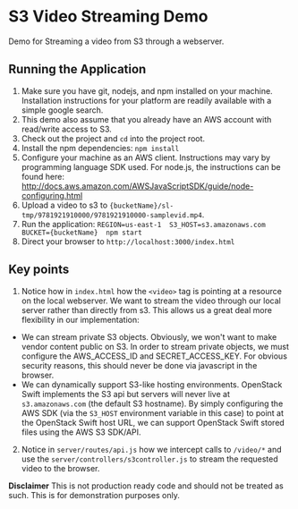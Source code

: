 # S3 Video Streaming Demo  
Demo for Streaming a video from S3 through a webserver. 

## Running the Application
1. Make sure you have git, nodejs, and npm installed on your machine. Installation instructions for your platform are readily available with a simple google search.
2. This demo also assume that you already have an AWS account with read/write access to S3. 
3. Check out the project and `cd` into the project root.
4. Install the npm dependencies: `npm install`
5. Configure your machine as an AWS client. Instructions may vary by programming language SDK used. For node.js, the instructions can be found here: http://docs.aws.amazon.com/AWSJavaScriptSDK/guide/node-configuring.html
6. Upload a video to s3 to `{bucketName}/sl-tmp/9781921910000/9781921910000-samplevid.mp4`.
7. Run the application: `REGION=us-east-1  S3_HOST=s3.amazonaws.com BUCKET={bucketName}  npm start`
8. Direct your browser to `http://localhost:3000/index.html`

## Key points
1. Notice how in `index.html` how the `<video>` tag is pointing at a resource on the local webserver. We want to stream the video through our local server rather than directly from s3. This allows us a great deal more flexibility in our implementation:
  * We can stream private S3 objects. Obviously, we won't want to make vendor content public on S3. In order to stream private objects, we must configure the AWS_ACCESS_ID and SECRET_ACCESS_KEY. For obvious security reasons, this should never be done via javascript in the browser.
  * We can dynamically support S3-like hosting environments. OpenStack Swift implements the S3 api but servers will never live at `s3.amazonaws.com` (the default S3 hostname). By simply configuring the AWS SDK (via the `S3_HOST` environment variable in this case) to point at the OpenStack Swift host URL, we can support OpenStack Swift stored files using the AWS S3 SDK/API.
2. Notice in `server/routes/api.js` how we intercept calls to `/video/*` and use the `server/controllers/s3controller.js` to stream the requested video to the browser.

**Disclaimer** This is not production ready code and should not be treated as such. This is for demonstration purposes only.